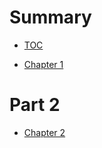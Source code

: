 # Summary

- [TOC](./toc.md)

- [Chapter 1](./chapter_1.md)

# Part 2

- [Chapter 2](./chapter_2.md)
